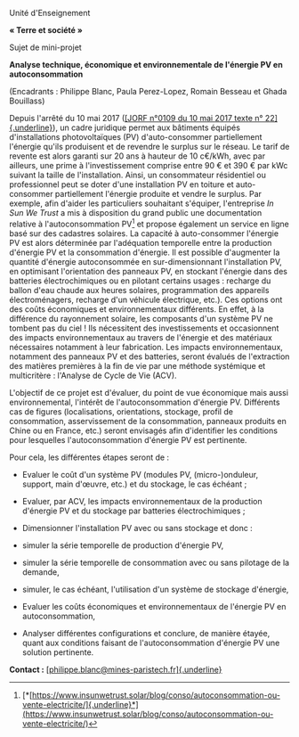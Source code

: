Unité d'Enseignement

**« Terre et société »**

Sujet de mini-projet

**Analyse technique, économique et environnementale de l'énergie PV en
autoconsommation**

(Encadrants : Philippe Blanc, Paula Perez-Lopez, Romain Besseau et Ghada
Bouillass)

Depuis l\'arrêté du 10 mai 2017 ([[JORF n°0109 du 10 mai 2017 texte n°
22]{.underline}](https://www.legifrance.gouv.fr/affichTexte.do?cidTexte=JORFTEXT000034631446&categorieLien=id)),
un cadre juridique permet aux bâtiments équipés d'installations
photovoltaïques (PV) d'auto-consommer partiellement l'énergie qu'ils
produisent et de revendre le surplus sur le réseau. Le tarif de revente
est alors garanti sur 20 ans à hauteur de 10 c€/kWh, avec par ailleurs,
une prime à l\'investissement comprise entre 90 € et 390 € par kWc
suivant la taille de l'installation. Ainsi, un consommateur résidentiel
ou professionnel peut se doter d'une installation PV en toiture et
auto-consommer partiellement l'énergie produite et vendre le surplus.
Par exemple, afin d'aider les particuliers souhaitant s'équiper,
l'entreprise *In Sun We Trust* a mis à disposition du grand public une
documentation relative à l\'autoconsommation PV[^1] et propose également
un service en ligne basé sur des cadastres solaires. La capacité à
auto-consommer l'énergie PV est alors déterminée par l'adéquation
temporelle entre la production d'énergie PV et la consommation
d'énergie. Il est possible d'augmenter la quantité d'énergie
autoconsommée en sur-dimensionnant l'installation PV, en optimisant
l'orientation des panneaux PV, en stockant l'énergie dans des batteries
électrochimiques ou en pilotant certains usages : recharge du ballon
d'eau chaude aux heures solaires, programmation des appareils
électroménagers, recharge d'un véhicule électrique, etc.). Ces options
ont des coûts économiques et environnementaux différents. En effet, à la
différence du rayonnement solaire, les composants d'un système PV ne
tombent pas du ciel ! Ils nécessitent des investissements et
occasionnent des impacts environnementaux au travers de l'énergie et des
matériaux nécessaires notamment à leur fabrication. Les impacts
environnementaux, notamment des panneaux PV et des batteries, seront
évalués de l'extraction des matières premières à la fin de vie par une
méthode systémique et multicritère : l'Analyse de Cycle de Vie (ACV).

L'objectif de ce projet est d'évaluer, du point de vue économique mais
aussi environnemental, l'intérêt de l'autoconsommation d'énergie PV.
Différents cas de figures (localisations, orientations, stockage, profil
de consommation, asservissement de la consommation, panneaux produits en
Chine ou en France, etc.) seront envisagés afin d'identifier les
conditions pour lesquelles l'autoconsommation d'énergie PV est
pertinente.

Pour cela, les différentes étapes seront de :

-   Evaluer le coût d'un système PV (modules PV, (micro-)onduleur,
    support, main d'œuvre, etc.) et du stockage, le cas échéant ;

-   Evaluer, par ACV, les impacts environnementaux de la production
    d'énergie PV et du stockage par batteries électrochimiques ;

-   Dimensionner l'installation PV avec ou sans stockage et donc :

<!-- -->

-   simuler la série temporelle de production d'énergie PV,

-   simuler la série temporelle de consommation avec ou sans pilotage de
    la demande,

-   simuler, le cas échéant, l\'utilisation d\'un système de stockage
    d\'énergie,

<!-- -->

-   Evaluer les coûts économiques et environnementaux de l'énergie PV en
    autoconsommation,

-   Analyser différentes configurations et conclure, de manière étayée,
    quant aux conditions faisant de l'autoconsommation d'énergie PV une
    solution pertinente.

**Contact :**
[[philippe.blanc\@mines-paristech.fr]{.underline}](mailto:philippe.blanc@mines-paristech.fr)

[^1]: [*[https://www.insunwetrust.solar/blog/conso/autoconsommation-ou-vente-electricite/]{.underline}*](https://www.insunwetrust.solar/blog/conso/autoconsommation-ou-vente-electricite/)
